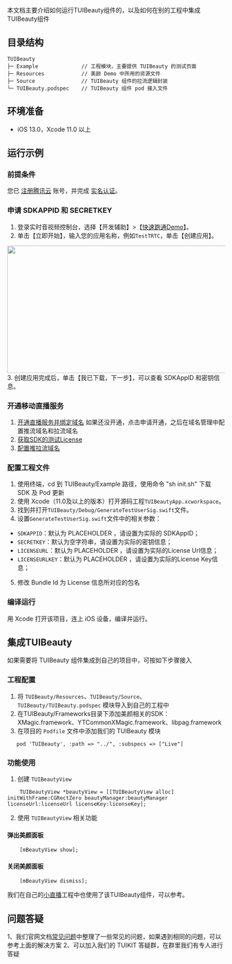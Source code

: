 本文档主要介绍如何运行TUIBeauty组件的，以及如何在别的工程中集成TUIBeauty组件

## 目录结构

```
TUIBeauty
├─ Example              // 工程模块，主要提供 TUIBeauty 的测试页面
├─ Resources            // 美颜 Demo 中所用的资源文件
├─ Source               // TUIBeauty 组件的拉流逻辑封装
└─ TUIBeauty.podspec    // TUIBeauty 组件 pod 接入文件
```

## 环境准备
- iOS 13.0，Xcode 11.0 以上

## 运行示例

### 前提条件
您已 [注册腾讯云](https://cloud.tencent.com/document/product/378/17985) 账号，并完成 [实名认证](https://cloud.tencent.com/document/product/378/3629)。

### 申请 SDKAPPID 和 SECRETKEY
1. 登录实时音视频控制台，选择【开发辅助】>【[快速跑通Demo](https://console.cloud.tencent.com/trtc/quickstart)】。
2. 单击【立即开始】，输入您的应用名称，例如`TestTRTC`，单击【创建应用】。
<img src="https://main.qcloudimg.com/raw/169391f6711857dca6ed8cfce7b391bd.png" width="650" height="295"/>
3. 创建应用完成后，单击【我已下载，下一步】，可以查看 SDKAppID 和密钥信息。

### 开通移动直播服务
1. [开通直播服务并绑定域名](https://console.cloud.tencent.com/live/livestat) 如果还没开通，点击申请开通，之后在域名管理中配置推流域名和拉流域名
2. [获取SDK的测试License](https://console.cloud.tencent.com/live/license) 
3. [配置推拉流域名](https://console.cloud.tencent.com/live/domainmanage)

### 配置工程文件
1. 使用终端，cd 到 TUIBeauty/Example 路径，使用命令 "sh init.sh" 下载 SDK 及 Pod 更新
2. 使用 Xcode（11.0及以上的版本）打开源码工程`TUIBeautyApp.xcworkspace`。
3. 找到并打开`TUIBeauty/Debug/GenerateTestUserSig.swift`文件。
4. 设置`GenerateTestUserSig.swift`文件中的相关参数：
  - `SDKAPPID`：默认为 PLACEHOLDER ，请设置为实际的 SDKAppID；
  - `SECRETKEY`：默认为空字符串，请设置为实际的密钥信息；
  - `LICENSEURL`：默认为 PLACEHOLDER ，请设置为实际的License Url信息；
  - `LICENSEURLKEY`：默认为 PLACEHOLDER ，请设置为实际的License Key信息；
5. 修改 Bundle Id 为 License 信息所对应的包名


### 编译运行
用 Xcode 打开该项目，连上 iOS 设备，编译并运行。


## 集成TUIBeauty
如果需要将 TUIBeauty 组件集成到自己的项目中，可按如下步骤接入

### 工程配置
1. 将 `TUIBeauty/Resources`、`TUIBeauty/Source`、`TUIBeauty/TUIBeauty.podspec` 模块导入到自己的工程中
2. 在TUIBeauty/Frameworks目录下添加美颜相关的SDK：XMagic.framework、YTCommonXMagic.framework、libpag.framework 
3. 在项目的 `Podfile` 文件中添加我们的 TUIBeauty 模块

```
   pod 'TUIBeauty', :path => "../", :subspecs => ["Live"]
```

### 功能使用
1. 创建 `TUIBeautyView`

```
    TUIBeautyView *beautyView = [[TUIBeautyView alloc] initWithFrame:CGRectZero beautyManager:beautyManager licenseUrl:licenseUrl licenseKey:licenseKey];

```

2. 使用 `TUIBeautyView` 相关功能

#### 弹出美颜面板
```
    [mBeautyView show];
```

#### 关闭美颜面板
```
    [mBeautyView dismiss];
```

我们在自己的[小直播](git地址)工程中也使用了该TUIBeauty组件，可以参考。

## 问题答疑
1、我们官网文档[常见问题](https://cloud.tencent.com/document/product/454/7998)中整理了一些常见的问题，如果遇到相同的问题，可以参考上面的解决方案
2、可以加入我们的 TUIKIT 答疑群，在群里我们有专人进行答疑

